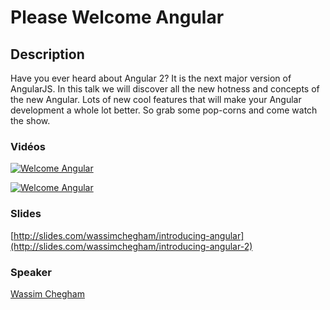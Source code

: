 # Please Welcome Angular

## Description
Have you ever heard about Angular 2? It is the next major version of AngularJS. 
In this talk we will discover all the new hotness and concepts of the new Angular. 
Lots of new cool features that will make your Angular development a whole lot better. 
So grab some pop-corns and come watch the show.


### Vidéos

[![Welcome Angular](https://img.youtube.com/vi/OTgvu_oryE8/0.jpg)](https://www.youtube.com/watch?v=OTgvu_oryE8)

[![Welcome Angular](https://img.youtube.com/vi/TGSjRPhagE4/0.jpg)](https://www.youtube.com/watch?v=TGSjRPhagE4)

### Slides

[http://slides.com/wassimchegham/introducing-angular](http://slides.com/wassimchegham/introducing-angular-2)

### Speaker

[Wassim Chegham](../speakers/wassimchegham.md)
